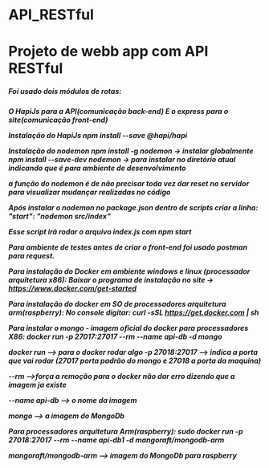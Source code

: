 # API_RESTful

# Projeto de webb app com API RESTful

<h5> Foi usado dois módulos de rotas: <h5>

O HapiJs para a API(comunicação back-end)
E o express para o site(comunicação front-end)

Instalação do HapiJs
npm install --save @hapi/hapi 

Instalação do nodemon
npm install -g nodemon -> instalar globalmente
npm install --save-dev nodemon -> para instalar no diretório atual indicando que é para ambiente de desenvolvimento

a função do nodemon é de não precisar toda vez dar reset no servidor para visualizar mudançar realizadas no código

Após instalar o nodemon no package.json dentro de scripts criar a linha:
"start": "nodemon src/index"

Esse script irá rodar o arquivo index.js com npm start 

Para ambiente de testes antes de criar o front-end foi usado postman para request.

Para instalação do Docker em ambiente windows e linux (processador arquitetura x86):
Baixar o programa de instalação no site -> https://www.docker.com/get-started

Para instalação do docker em SO de processadores arquitetura arm(raspberry):
No console digitar:
curl -sSL https://get.docker.com | sh

Para instalar o mongo - imagem oficial do docker para processadores X86:
docker run -p 27017:27017 --rm --name api-db -d mongo

docker run --> para o docker rodar algo
-p 27018:27017 --> indica a porta que vai rodar (27017 porta padrão do mongo e 27018 a porta da maquina)

--rm -->força a remoção para o docker não dar erro dizendo que a imagem ja existe

--name api-db --> o nome da imagem

mongo --> a imagem do MongoDb 

Para processadores arquitetura Arm(raspberry):
sudo docker run -p 27018:27017 --rm --name api-db1 -d mangoraft/mongodb-arm

mangoraft/mongodb-arm --> imagem do MongoDb para raspberry

